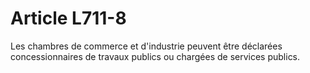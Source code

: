# Article L711-8

Les chambres de commerce et d'industrie peuvent être déclarées concessionnaires de travaux publics ou chargées de services publics.